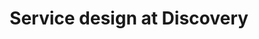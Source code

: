 ---
layout: article
title: "Service design at Discovery"
description: "Where to start with service design..."
tags: service-design
order: 1
---
